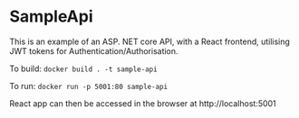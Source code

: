 # SampleApi
This is an example of an ASP. NET core API, with a React frontend, utilising JWT tokens for Authentication/Authorisation.

To build: 
```docker build . -t sample-api```

To run:
```docker run -p 5001:80 sample-api```

React app can then be accessed in the browser at http://localhost:5001
